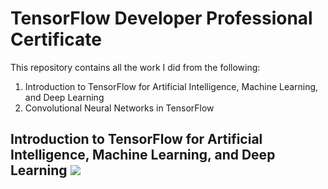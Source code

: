 # TensorFlow Developer Professional Certificate
This repository contains all the work I did from the following:

1. Introduction to TensorFlow for Artificial Intelligence, Machine Learning, and Deep Learning
2. Convolutional Neural Networks in TensorFlow

<div>
  <h2>
  Introduction to TensorFlow for Artificial Intelligence, Machine Learning, and Deep Learning
 <a href="https://github.com/minji-mia/TensorFlow-Developer-Professional/blob/main/00%20Introduction%20to%20TensorFlow%20for%20Artificial%20Intelligence%2C%20Machine%20Learning%2C%20and%20Deep%20Learning/Coursera%20VGPMVJFAEGG5.pdf" target="_blank">
  <img src=https://img.shields.io/badge/Certificate-Complete-%230056D2?style=?flat-square&logo=Coursera/>
 </a>
  </h2>
</div>
